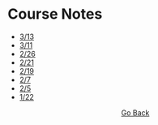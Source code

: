# Course Notes
- [3/13](https://github.com/cddesja/epsy8266/raw/master/course_materials/notes/13March2019.pdf)
- [3/11](https://github.com/cddesja/epsy8266/raw/master/course_materials/notes/11March2019_Notes.pdf)
- [2/26](https://github.com/cddesja/epsy8266/raw/master/course_materials/notes/26feb2019_Notes.pdf)
- [2/21](https://github.com/cddesja/epsy8266/raw/master/course_materials/notes/21feb2019_Notes.pdf)
- [2/19](https://github.com/cddesja/epsy8266/raw/master/course_materials/notes/19feb2019_Notes.pdf)
- [2/7](https://github.com/cddesja/epsy8266/raw/master/course_materials/notes/7feb2019_Notes.pdf)
- [2/5](https://github.com/cddesja/epsy8266/raw/master/course_materials/notes/5Feb2019_Notes.pdf)
- [1/22](https://github.com/cddesja/epsy8266/raw/master/course_materials/notes/22jan2019_Notes.pdf)

<p align="center">
<a href="https://cddesja.github.io/epsy8266">Go Back</a>
</p>